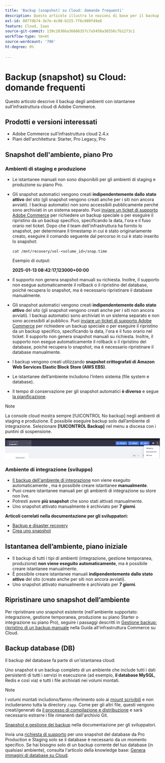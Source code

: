 ```yaml
---
title: 'Backup (snapshot) su Cloud: domande frequenti'
description: Questo articolo illustra le nozioni di base per il backup degli ambienti con istantanee su Adobe Commerce su infrastrutture cloud.
exl-id: 0077db74-3e7e-4c98-b215-7f6c089f49e8
feature: Cloud, Iaas
source-git-commit: 139c2836ba36686357c7a5458a36550c7b1273c1
workflow-type: tm+mt
source-wordcount: '706'
ht-degree: 0%

---
```


# Backup (snapshot) su Cloud: domande frequenti

Questo articolo descrive il backup degli ambienti con istantanee sull’infrastruttura cloud di Adobe Commerce.

## Prodotti e versioni interessati

* Adobe Commerce sull’infrastruttura cloud 2.4.x
* Piani dell&#39;architettura: Starter, Pro Legacy, Pro

## Snapshot dell&#39;ambiente, piano Pro

### Ambienti di staging e produzione

* Le istantanee manuali non sono disponibili per gli ambienti di staging e produzione su piano Pro.
* Gli snapshot automatici vengono creati **indipendentemente dallo stato attivo** del sito (gli snapshot vengono creati anche per i siti non ancora avviati). I backup automatici non sono accessibili pubblicamente perché sono archiviati in un sistema separato.
Puoi [inviare un ticket di supporto Adobe Commerce](/docs/commerce-knowledge-base/kb/help-center-guide/magento-help-center-user-guide.html#submit-ticket) per richiedere un backup speciale o per eseguire il ripristino da un backup specifico, specificando la data, l&#39;ora e il fuso orario nel ticket. Dopo che il team dell&#39;infrastruttura ha fornito lo snapshot, per determinare il timestamp in cui è stato originariamente creato, eseguire il comando seguente dal percorso in cui è stato inserito lo snapshot:

  `cat /mnt/recovery/vol-<volume_id>/snap.time`

  Esempio di output:

  <strong>2025-01-13 08:42:17,123000+00:00</strong>


* Il supporto non genera snapshot manuali su richiesta. Inoltre, il supporto non esegue automaticamente il rollback o il ripristino del database, poiché recupera lo snapshot, ma è necessario ripristinare il database manualmente.
* Gli snapshot automatici vengono creati **indipendentemente dallo stato attivo** del sito (gli snapshot vengono creati anche per i siti non ancora avviati). I backup automatici sono archiviati in un sistema separato e non sono accessibili al pubblico.
Puoi [inviare un ticket di supporto Adobe Commerce](/help/help-center-guide/help-center/magento-help-center-user-guide.md) per richiedere un backup speciale o per eseguire il ripristino da un backup specifico, specificando la data, l&#39;ora e il fuso orario nel ticket. Il supporto non genera snapshot manuali su richiesta.
Inoltre, il supporto non esegue automaticamente il rollback o il ripristino del database, poiché recupera lo snapshot, ma è necessario ripristinare il database manualmente.
* I backup vengono creati utilizzando **snapshot crittografati di Amazon Web Services Elastic Block Store (AWS EBS)**.
* Le istantanee dell’ambiente includono l’intero sistema (file system e database).
* Il tempo di conservazione per gli snapshot automatici **è diverso** e segue [la pianificazione](https://experienceleague.adobe.com/it/docs/commerce-on-cloud/user-guide/architecture/pro-architecture#backup-and-disaster-recovery).

>[!NOTE]
>
>La console cloud mostra sempre [!UICONTROL No backup] negli ambienti di staging e produzione. È possibile eseguire backup solo dall’ambiente di integrazione. Selezionare **[!UICONTROL Backup]** nel menu a discesa con i puntini di sospensione.
>
>![cloud_console_backup.png](assets/cloud_console_backup.png)

### Ambiente di integrazione (sviluppo)

* [Il backup dell&#39;ambiente di integrazione](https://experienceleague.adobe.com/it/docs/experience-cloud-kcs/kbarticles/ka-27242) non viene eseguito automaticamente **&#x200B;**, ma è possibile creare istantanee **manualmente**.
* Puoi creare istantanee manuali per gli ambienti di integrazione su store non live.
* Potresti avere **più snapshot** che sono stati attivati manualmente.
* Uno snapshot attivato manualmente è archiviato per **7 giorni**.

**Articoli correlati nella documentazione per gli sviluppatori:**

* [Backup e disaster recovery](https://experienceleague.adobe.com/it/docs/commerce-on-cloud/user-guide/architecture/pro-architecture#backup-and-disaster-recovery)
* [Crea uno snapshot](https://experienceleague.adobe.com/it/docs/commerce-on-cloud/user-guide/develop/storage/snapshots)

## Istantanea dell’ambiente, piano iniziale

* Il backup di tutti i tipi di ambienti (integrazione, gestione temporanea, produzione) **non viene eseguito automaticamente**, ma è possibile creare istantanee manualmente.
* È possibile creare istantanee manuali **indipendentemente dallo stato attivo** del sito (create anche per siti non ancora avviati).
* Uno snapshot attivato manualmente è archiviato per **7 giorni**.

## Ripristinare uno snapshot dell’ambiente

Per ripristinare uno snapshot esistente (nell&#39;ambiente supportato: integrazione, gestione temporanea, produzione su piano Starter o integrazione su piano Pro), seguire i passaggi descritti in [Gestione backup: ripristino di un backup manuale](https://experienceleague.adobe.com/it/docs/commerce-cloud-service/user-guide/develop/storage/snapshots#restore-a-manual-backup) nella Guida all&#39;infrastruttura Commerce su Cloud.

## Backup database (DB)

Il backup del database fa parte di un&#39;istantanea cloud:

Uno snapshot è un backup completo di un ambiente che include tutti i dati persistenti di tutti i servizi in esecuzione (ad esempio, **il database MySQL**, Redis e così via) e tutti i file archiviati nei volumi montati.

>[!NOTE]
>
>I volumi montati includono/fanno riferimento solo ai [mount scrivibili](https://experienceleague.adobe.com/it/docs/commerce-on-cloud/user-guide/configure/app/properties/properties#mounts) e non includeranno tutta la directory `/app`. Come per gli altri file, questi vengono creati/generati da [il processo di compilazione e distribuzione](https://experienceleague.adobe.com/it/docs/commerce-on-cloud/user-guide/architecture/pro-develop-deploy-workflow#deployment-workflow) e sarà necessario estrarre i file rimanenti dall&#39;archivio Git.

[Snapshot e gestione dei backup](https://experienceleague.adobe.com/it/docs/commerce-on-cloud/user-guide/develop/storage/snapshots) nella documentazione per gli sviluppatori.

Invia una [richiesta di supporto](/help/help-center-guide/help-center/magento-help-center-user-guide.md) per uno snapshot del database da Pro Production e Staging solo se il database è necessario da un momento specifico. Se hai bisogno solo di un backup corrente del tuo database (in qualsiasi ambiente), consulta l&#39;articolo della knowledge base: [Genera immagini di database su Cloud](/help/how-to/general/create-database-dump-on-cloud.md).
